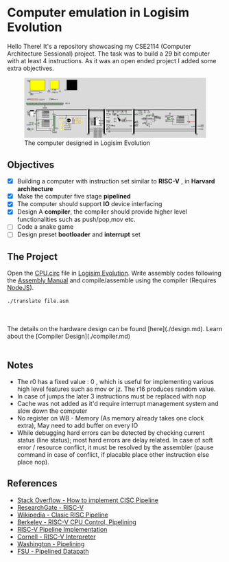 # Computer emulation in Logisim Evolution

Hello There!
It's a repository showcasing my CSE2114 (Computer Architecture Sessional) project. The task was to build a 29 bit computer with at least 4 instructions. As it was an open ended project I added some extra objectives.
<figure>
<img src="./assets/whole.png">
<caption> The computer designed in Logisim Evolution</caption>
</figure>

## Objectives

- [x] Building a computer with instruction set similar to **RISC-V** , in **Harvard architecture**
- [x] Make the computer five stage **pipelined** 
- [x] The computer should support **IO** device interfacing
- [x] Design A **compiler**, the compiler should provide higher level functionalities such as push/pop,mov etc.
- [ ] Code a snake game
- [ ] Design preset **bootloader** and **interrupt** set

## The Project
Open the [CPU.circ](CPU.circ) file in [Logisim Evolution](https://github.com/logisim-evolution/logisim-evolution). Write assembly codes following the [Assembly Manual](assembly.md) and compile/assemble using the compiler (Requires [NodeJS](https://nodejs.org/en)). 
```bash
./translate file.asm
```
<br>
<br>
The details on the hardware design can be found [here](./design.md). Learn about the [Compiler Design](./compiler.md)
<br>
<br>

## Notes

* The r0 has a fixed value : 0 , which is useful for implementing various high level features such as mov or jz. The r16 produces random value.
* In case of jumps the later 3 instructions must be replaced with nop
* Cache was not added as it'd require interrupt management system and slow down the computer
* No register on WB - Memory (As memory already takes one clock extra), May need to add buffer on every IO
* While debugging hard errors can be detected by checking current status (line status); most hard errors are delay related. In case of soft error / resource conflict, it must be resolved by the assembler (pause command in case of conflict, if placable place other instruction else place nop).

## References

* [Stack Overflow - How to implement CISC Pipeline](https://stackoverflow.com/questions/55454314/how-to-implement-cisc-pipelined-cpu-right)
* [ResearchGate - RISC-V](https://www.researchgate.net/figure/Block-diagram-of-RISCV-SoC-and-its-five-stage-RISC-V-processor-Resources-from-different_fig3_363175823)
* [Wikipedia - Clasic RISC Pipeline](https://en.wikipedia.org/wiki/Classic_RISC_pipeline)
* [Berkeley - RISC-V CPU Control, Pipelining](https://inst.eecs.berkeley.edu/~cs61c/resources/su18_lec/Lecture12.pdf)
* [RISC-V Pipeline
Implementation](https://passlab.github.io/CSCE513/notes/lecture08_RISCV_Impl_pipeline.pdf)
* [Cornell - RISC-V Interpreter](https://www.cs.cornell.edu/courses/cs3410/2019sp/riscv/interpreter/)
* [Washington - Pipelining](https://courses.cs.washington.edu/courses/cse378/10sp/lectures/lec11.pdf)
* [FSU - Pipelined Datapath](https://www.cs.fsu.edu/~zwang/files/cda3101/Fall2017/Lecture8_cda3101.pdf)


